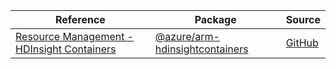 | Reference | Package | Source |
|---|---|---|
|[Resource Management - HDInsight Containers](arm-hdinsightcontainers-readme.md)|[@azure/arm-hdinsightcontainers](https://www.npmjs.com/package/@azure/arm-hdinsightcontainers)|[GitHub](https://github.com/Azure/azure-sdk-for-js/blob/main/sdk/hdinsight/arm-hdinsightcontainers)|

